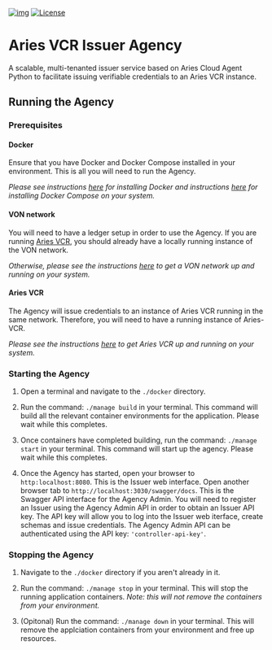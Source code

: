 [![img](https://img.shields.io/badge/Lifecycle-Experimental-339999)](https://github.com/bcgov/repomountie/blob/master/doc/lifecycle-badges.md)
[![License](https://img.shields.io/badge/License-Apache%202.0-blue.svg)](LICENSE)

# Aries VCR Issuer Agency
A scalable, multi-tenanted issuer service based on Aries Cloud Agent Python to facilitate issuing verifiable credentials to an Aries VCR instance.

## Running the Agency
### Prerequisites

#### Docker

Ensure that you have Docker and Docker Compose installed in your environment. This is all you will need to run the Agency.

_Please see instructions [here](https://docs.docker.com/desktop/#download-and-install) for installing Docker and instructions [here](https://docs.docker.com/compose/install/) for installing Docker Compose on your system._

#### VON network

You will need to have a ledger setup in order to use the Agency. If you are running [Aries VCR](#aries-vcr), you should already have a locally running instance of the VON network.

_Otherwise, please see the instructions [here](https://github.com/bcgov/von-network) to get a VON network up and running on your system._

#### Aries VCR

The Agency will issue credentials to an instance of Aries VCR running in the same network. Therefore, you will need to have a running instance of Aries-VCR.

_Please see the instructions [here](https://github.com/bcgov/aries-vcr/tree/master/docs) to get Aries VCR up and running on your system._

### Starting the Agency

1. Open a terminal and navigate to the `./docker` directory.

2. Run the command: `./manage build` in your terminal. This command will build all the relevant container environments for the application. Please wait while this completes.

3. Once containers have completed building, run the command: `./manage start` in your terminal. This command will start up the agency. Please wait while this completes.

4. Once the Agency has started, open your browser to `http:localhost:8080`. This is the Issuer web interface. Open another browser tab to `http://localhost:3030/swagger/docs`. This is the Swagger API interface for the Agency Admin. You will need to register an Issuer using the Agency Admin API in order to obtain an Issuer API key. The API key will allow you to log into the Issuer web iterface, create schemas and issue credentials. The Agency Admin API can be authenticated using the API key: `'controller-api-key'`.

### Stopping the Agency

1. Navigate to the `./docker` directory if you aren't already in it.

2. Run the command: `./manage stop` in your terminal. This will stop the running application containers. _Note: this will not remove the containers from your environment._

3. (Opitonal) Run the command: `./manage down` in your terminal. This will remove the applciation containers from your environment and free up resources.

